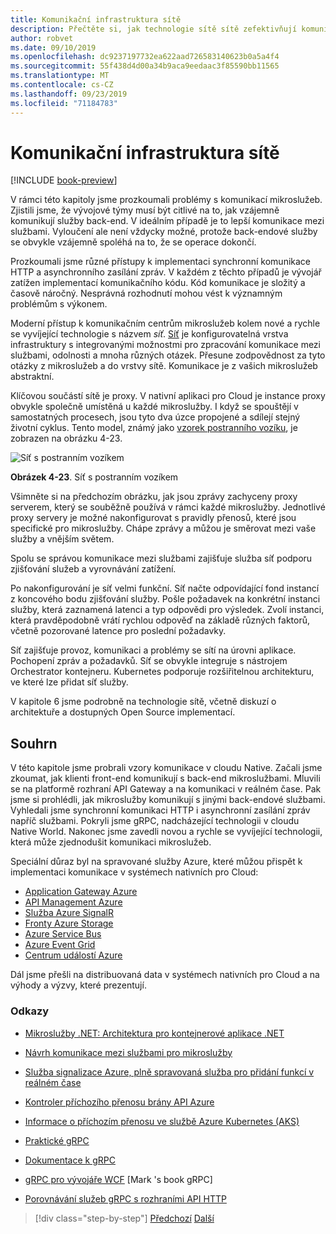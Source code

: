 ```yaml
---
title: Komunikační infrastruktura sítě
description: Přečtěte si, jak technologie sítě sítě zefektivňují komunikaci mikroslužeb v cloudu.
author: robvet
ms.date: 09/10/2019
ms.openlocfilehash: dc9237197732ea622aad726583140623b0a5a4f4
ms.sourcegitcommit: 55f438d4d00a34b9aca9eedaac3f85590bb11565
ms.translationtype: MT
ms.contentlocale: cs-CZ
ms.lasthandoff: 09/23/2019
ms.locfileid: "71184783"
---
```

# <a name="service-mesh-communication-infrastructure"></a>Komunikační infrastruktura sítě

[!INCLUDE [book-preview](../../../includes/book-preview.md)]

V rámci této kapitoly jsme prozkoumali problémy s komunikací mikroslužeb. Zjistili jsme, že vývojové týmy musí být citlivé na to, jak vzájemně komunikují služby back-end. V ideálním případě je to lepší komunikace mezi službami. Vyloučení ale není vždycky možné, protože back-endové služby se obvykle vzájemně spoléhá na to, že se operace dokončí.

Prozkoumali jsme různé přístupy k implementaci synchronní komunikace HTTP a asynchronního zasílání zpráv. V každém z těchto případů je vývojář zatížen implementací komunikačního kódu. Kód komunikace je složitý a časově náročný. Nesprávná rozhodnutí mohou vést k významným problémům s výkonem.

Moderní přístup k komunikačním centrům mikroslužeb kolem nové a rychle se vyvíjející technologie s názvem *síť*. [Síť](https://www.nginx.com/blog/what-is-a-service-mesh/) je konfigurovatelná vrstva infrastruktury s integrovanými možnostmi pro zpracování komunikace mezi službami, odolnosti a mnoha různých otázek. Přesune zodpovědnost za tyto otázky z mikroslužeb a do vrstvy sítě. Komunikace je z vašich mikroslužeb abstraktní.

Klíčovou součástí sítě je proxy. V nativní aplikaci pro Cloud je instance proxy obvykle společně umístěná u každé mikroslužby. I když se spouštějí v samostatných procesech, jsou tyto dva úzce propojené a sdílejí stejný životní cyklus. Tento model, známý jako [vzorek postranního vozíku](https://docs.microsoft.com/azure/architecture/patterns/sidecar), je zobrazen na obrázku 4-23.

![Síť s postranním vozíkem](./media/service-mesh-with-side-car.png)

**Obrázek 4-23**. Síť s postranním vozíkem

Všimněte si na předchozím obrázku, jak jsou zprávy zachyceny proxy serverem, který se souběžně používá v rámci každé mikroslužby. Jednotlivé proxy servery je možné nakonfigurovat s pravidly přenosů, které jsou specifické pro mikroslužby. Chápe zprávy a můžou je směrovat mezi vaše služby a vnějším světem. 

Spolu se správou komunikace mezi službami zajišťuje služba síť podporu zjišťování služeb a vyrovnávání zatížení. 

Po nakonfigurování je síť velmi funkční. Síť načte odpovídající fond instancí z koncového bodu zjišťování služby. Pošle požadavek na konkrétní instanci služby, která zaznamená latenci a typ odpovědi pro výsledek. Zvolí instanci, která pravděpodobně vrátí rychlou odpověď na základě různých faktorů, včetně pozorované latence pro poslední požadavky.

Síť zajišťuje provoz, komunikaci a problémy se sítí na úrovni aplikace. Pochopení zpráv a požadavků. Síť se obvykle integruje s nástrojem Orchestrator kontejneru. Kubernetes podporuje rozšiřitelnou architekturu, ve které lze přidat síť služby.

V kapitole 6 jsme podrobně na technologie sítě, včetně diskuzí o architektuře a dostupných Open Source implementací.

## <a name="summary"></a>Souhrn

V této kapitole jsme probrali vzory komunikace v cloudu Native. Začali jsme zkoumat, jak klienti front-end komunikují s back-end mikroslužbami. Mluvili se na platformě rozhraní API Gateway a na komunikaci v reálném čase. Pak jsme si prohlédli, jak mikroslužby komunikují s jinými back-endové službami. Vyhledali jsme synchronní komunikaci HTTP i asynchronní zasílání zpráv napříč službami. Pokryli jsme gRPC, nadcházející technologii v cloudu Native World. Nakonec jsme zavedli novou a rychle se vyvíjející technologii, která může zjednodušit komunikaci mikroslužeb. 

Speciální důraz byl na spravované služby Azure, které můžou přispět k implementaci komunikace v systémech nativních pro Cloud:

- [Application Gateway Azure](https://docs.microsoft.com/azure/application-gateway/overview)
- [API Management Azure](https://azure.microsoft.com/services/api-management/)
- [Služba Azure SignalR](https://azure.microsoft.com/services/signalr-service/)
- [Fronty Azure Storage](https://docs.microsoft.com/azure/storage/queues/storage-queues-introduction)
- [Azure Service Bus](https://docs.microsoft.com/azure/service-bus-messaging/service-bus-messaging-overview)
- [Azure Event Grid](https://docs.microsoft.com/azure/event-grid/overview)
- [Centrum událostí Azure](https://azure.microsoft.com/services/event-hubs/)

Dál jsme přešli na distribuovaná data v systémech nativních pro Cloud a na výhody a výzvy, které prezentují.

### <a name="references"></a>Odkazy 

- [Mikroslužby .NET: Architektura pro kontejnerové aplikace .NET](https://dotnet.microsoft.com/download/thank-you/microservices-architecture-ebook)
  
- [Návrh komunikace mezi službami pro mikroslužby](https://docs.microsoft.com/azure/architecture/microservices/design/interservice-communication)

- [Služba signalizace Azure, plně spravovaná služba pro přidání funkcí v reálném čase](https://azure.microsoft.com/blog/azure-signalr-service-a-fully-managed-service-to-add-real-time-functionality/)
  
- [Kontroler příchozího přenosu brány API Azure](https://azure.github.io/application-gateway-kubernetes-ingress/)
  
- [Informace o příchozím přenosu ve službě Azure Kubernetes (AKS)](https://vincentlauzon.com/2018/10/10/about-ingress-in-azure-kubernetes-service-aks/)
 
- [Praktické gRPC](https://www.worldcat.org/title/practical-grpc/oclc/1042342319)

- [Dokumentace k gRPC](https://grpc.io/docs/guides/)

- [gRPC pro vývojáře WCF](https://bing.com) [Mark 's book gRPC]
  
- [Porovnávání služeb gRPC s rozhraními API HTTP](https://docs.microsoft.com/en-us/aspnet/core/grpc/comparison?view=aspnetcore-3.0)

>[!div class="step-by-step"]
>[Předchozí](rest-grpc.md)
>[Další](distributed-data.md) <!-- Next Chapter -->
